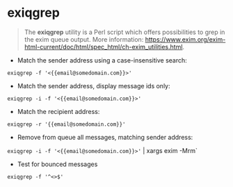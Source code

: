 # exiqgrep

> The **exiqgrep** utility is a Perl script which offers possibilities to grep in the exim queue output.
> More information: <https://www.exim.org/exim-html-current/doc/html/spec_html/ch-exim_utilities.html>.

- Match the sender address using a case-insensitive search:

`exiqgrep -f '<{{email@somedomain.com}}>'`

- Match the sender address, display  message ids only:

`exiqgrep -i -f '<{{email@somedomain.com}}>'`

- Match the recipient address:

`exiqgrep -r '{{email@somedomain.com}}'`

- Remove from queue all messages, matching sender address:

`exiqgrep -i -f '<{{email@somedomain.com}}>'` | xargs exim -Mrm`

- Test for bounced messages

`exiqgrep -f '^<>$'`
